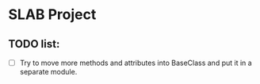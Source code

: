 # SLAB Project

## TODO list:

- [ ] Try to move more methods and attributes into BaseClass and put it in a separate module.
